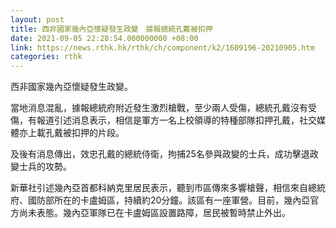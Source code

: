 ```yaml
---
layout: post
title: 西非國家幾內亞懷疑發生政變　據報總統孔戴被扣押
date: 2021-09-05 22:28:54.000000000 +08:00
link: https://news.rthk.hk/rthk/ch/component/k2/1609196-20210905.htm
categories: rthk
---
```


西非國家幾內亞懷疑發生政變。

當地消息混亂，據報總統府附近發生激烈槍戰，至少兩人受傷，總統孔戴沒有受傷，有報道引述消息表示，相信是軍方一名上校領導的特種部隊扣押孔戴，社交媒體亦上載孔戴被扣押的片段。

及後有消息傳出，效忠孔戴的總統侍衛，拘捕25名參與政變的士兵，成功擊退政變士兵的攻勢。

新華社引述幾內亞首都科納克里居民表示，聽到市區傳來多響槍聲，相信來自總統府、國防部所在的卡盧姆區，持續約20分鐘。該區有一座軍營。目前，幾內亞官方尚未表態。幾內亞軍隊已在卡盧姆區設置路障，居民被暫時禁止外出。
